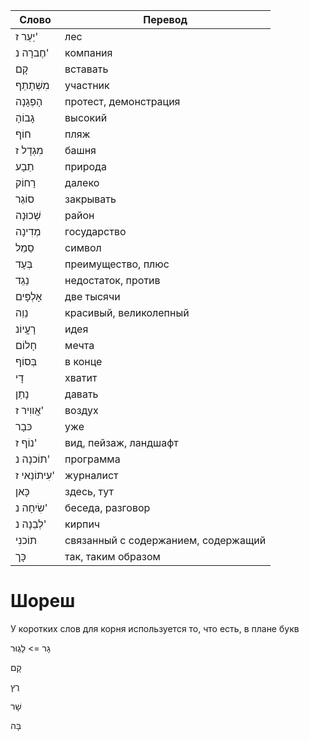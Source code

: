 Слово  | Перевод
---|---
יַעַר ז' | лес
חֶברָה נ' | компания
קָם | вставать
מִשְׁתָתֵף | участник
הָפְגָנָה | протест, демонстрация
גָבוֹהָ | высокий
חוֹף | пляж
מִגְדָל ז | башня
תֵבָע | природа
רָחוֹק | далеко
סוֹגֵר | закрывать
שְׁכוּנָה | район
מְדִינָה | государство
סֵמֵל | символ
בְּעָד | преимущество, плюс
נֵגֵד | недостаток, против
אָלְפָּים | две тысячи
נֵוֵה | красивый, великолепный
רָעֳיוֹנ | идея
חָלוֹם | мечта
בְּסוֹף | в конце
דָי | хватит
נָתַן | давать
אֲווִיר ז' | воздух
כּבָר | уже
נוֹף ז' | вид, пейзаж, ландшафт
תוֹכנָה נ' | программа
עִיתוֹנַאי ז' | журналист
כָּאן | здесь, тут
שִׂיחָה נ' | беседа, разговор
לְבֵנָה נ' | кирпич
תוֹכנִי | связанный с содержанием, содержащий
כָּך | так, таким образом


# Шореш
У коротких слов для корня используется то, что есть, в плане букв

גָר => לָגֻוּר

קָם

רֻץ

שָׁר

בָּה
